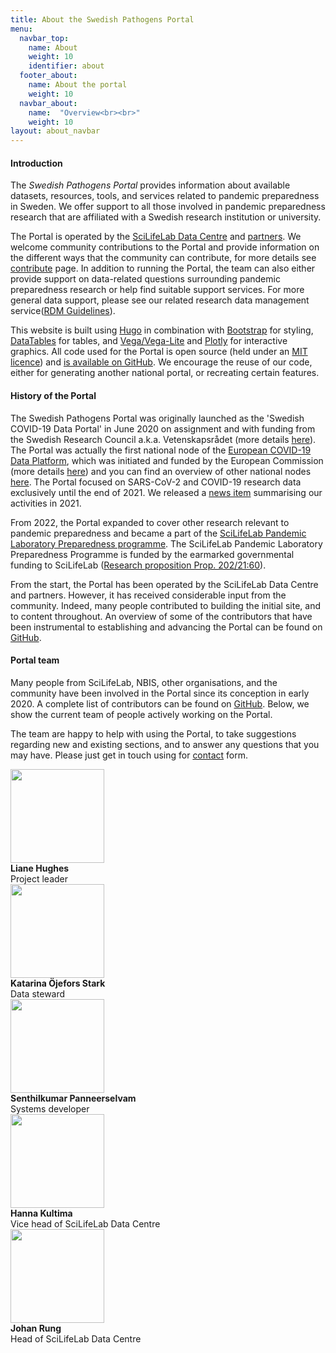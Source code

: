 ```yaml
---
title: About the Swedish Pathogens Portal
menu:
  navbar_top:
    name: About
    weight: 10
    identifier: about
  footer_about:
    name: About the portal
    weight: 10
  navbar_about:
    name:  "Overview<br><br>"
    weight: 10
layout: about_navbar
---
```


#### Introduction

The _Swedish Pathogens Portal_ provides information about available datasets, resources, tools, and services related to pandemic preparedness in Sweden. We offer support to all those involved in pandemic preparedness research that are affiliated with a Swedish research institution or university.

The Portal is operated by the [SciLifeLab Data Centre](https://scilifelab.se/data/) and [partners](partner_organisations). We welcome community contributions to the Portal and provide information on the different ways that the community can contribute, for more details see [contribute](/contribute/) page. In addition to running the Portal, the team can also either provide support on data-related questions surrounding pandemic preparedness research or help find suitable support services. For more general data support, please see our related research data management service([RDM Guidelines](https://data-guidelines.scilifelab.se/)).

This website is built using [Hugo](https://gohugo.io/) in combination with [Bootstrap](https://getbootstrap.com/) for styling, [DataTables](https://datatables.net/) for tables, and [Vega/Vega-Lite](https://vega.github.io/vega-lite/) and [Plotly](https://plotly.com/) for interactive graphics. All code used for the Portal is open source (held under an [MIT licence](https://choosealicense.com/licenses/mit/)) and [is available on GitHub](https://github.com/ScilifelabDataCentre/pathogens-portal). We encourage the reuse of our code, either for generating another national portal, or recreating certain features.

#### History of the Portal

The Swedish Pathogens Portal was originally launched as the 'Swedish COVID-19 Data Portal' in June 2020 on assignment and with funding from the Swedish Research Council a.k.a. Vetenskapsrådet (more details [here](https://www.vr.se/english/just-now/news/news-archive/2020-06-03-new-national-portal-makes-research-data-on-covid-19-accessible.html)). The Portal was actually the first national node of the [European COVID-19 Data Platform](https://covid19dataportal.eu/), which was initiated and funded by the European Commission (more details [here](https://www.embl.org/news/science/embl-ebi-launches-covid-19-data-portal/)) and you can find an overview of other national nodes [here](/partners/). The Portal focused on SARS-CoV-2 and COVID-19 research data exclusively until the end of 2021. We released a [news item](/updates/first_year/) summarising our activities in 2021.

From 2022, the Portal expanded to cover other research relevant to pandemic preparedness and became a part of the [SciLifeLab Pandemic Laboratory Preparedness programme](https://www.scilifelab.se/pandemic-response/pandemic-laboratory-preparedness/). The SciLifeLab Pandemic Laboratory Preparedness Programme is funded by the earmarked governmental funding to SciLifeLab ([Research proposition Prop. 202/21:60](https://www.regeringen.se/rattsliga-dokument/proposition/2020/12/forskning-frihet-framtid--kunskap-och-innovation-for-sverige/)).

From the start, the Portal has been operated by the SciLifeLab Data Centre and partners. However, it has received considerable input from the community. Indeed, many people contributed to building the initial site, and to content throughout. An overview of some of the contributors that have been instrumental to establishing and advancing the Portal can be found on [GitHub](https://github.com/ScilifelabDataCentre/pathogens-portal/graphs/contributors).

#### Portal team

Many people from SciLifeLab, NBIS, other organisations, and the community have been involved in the Portal since its conception in early 2020. A complete list of contributors can be found on [GitHub](https://github.com/ScilifelabDataCentre/pathogens-portal/graphs/contributors). Below, we show the current team of people actively working on the Portal.

The team are happy to help with using the Portal, to take suggestions regarding new and existing sections, and to answer any questions that you may have. Please just get in touch using for [contact](/contact/) form.

<div class="container mb-3">
  <div class="row row-cols-2 row-cols-md-3 row-cols-lg-6">
    <div class="col pt-2">
      <div><img src="/img/people/lh.png" width="150" class="img-thumbnail"/></div>
      <div><b>Liane Hughes</b></div>
      <div><span class="text-muted">Project leader</span></div>
    </div>
    <div class="col pt-2">
      <div><img src="/img/people/kos2.jpg" width="150" class="img-thumbnail"/></div>
      <div><b>Katarina Öjefors Stark</b></div>
      <div><span class="text-muted">Data steward</span></div>
    </div>
    <div class="col pt-2">
      <div><img src="/img/people/sp.jpeg" width="150" class="img-thumbnail"/></div>
      <div><b>Senthilkumar Panneerselvam</b></div>
      <div><span class="text-muted">Systems developer</span></div>
    </div>
    <div class="col pt-2">
      <div><img src="/img/people/hk.jpg" width="150" class="img-thumbnail"/></div>
      <div><b>Hanna Kultima</b></div>
      <div><span class="text-muted">Vice head of SciLifeLab Data Centre</span></div>
    </div>
    <div class="col pt-2">
      <div><img src="/img/people/jr.jpg" width="150" class="img-thumbnail"/></div>
      <div><b>Johan Rung</b></div>
      <div><span class="text-muted">Head of SciLifeLab Data Centre</span></div>
    </div>
  </div>
</div>
